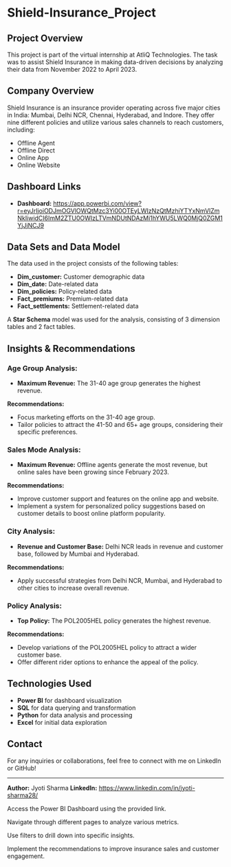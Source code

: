 # Shield-Insurance_Project

## Project Overview
This project is part of the virtual internship at AtliQ Technologies. The task was to assist Shield Insurance in making data-driven decisions by analyzing their data from November 2022 to April 2023.

## Company Overview
Shield Insurance is an insurance provider operating across five major cities in India: Mumbai, Delhi NCR, Chennai, Hyderabad, and Indore. They offer nine different policies and utilize various sales channels to reach customers, including:

- Offline Agent
- Offline Direct
- Online App
- Online Website

## Dashboard Links
- **Dashboard:** https://app.powerbi.com/view?r=eyJrIjoiODJmOGVlOWQtMzc3Yi00OTEyLWIzNzQtMzhiYTYxNmVlZmNkIiwidCI6ImM2ZTU0OWIzLTVmNDUtNDAzMi1hYWU5LWQ0MjQ0ZGM1YjJjNCJ9

## Data Sets and Data Model
The data used in the project consists of the following tables:

- **Dim_customer:** Customer demographic data
- **Dim_date:** Date-related data
- **Dim_policies:** Policy-related data
- **Fact_premiums:** Premium-related data
- **Fact_settlements:** Settlement-related data

A **Star Schema** model was used for the analysis, consisting of 3 dimension tables and 2 fact tables.


## Insights & Recommendations

### Age Group Analysis:
- **Maximum Revenue:** The 31-40 age group generates the highest revenue.

**Recommendations:**
- Focus marketing efforts on the 31-40 age group.
- Tailor policies to attract the 41-50 and 65+ age groups, considering their specific preferences.

### Sales Mode Analysis:
- **Maximum Revenue:** Offline agents generate the most revenue, but online sales have been growing since February 2023.

**Recommendations:**
- Improve customer support and features on the online app and website.
- Implement a system for personalized policy suggestions based on customer details to boost online platform popularity.

### City Analysis:
- **Revenue and Customer Base:** Delhi NCR leads in revenue and customer base, followed by Mumbai and Hyderabad.

**Recommendations:**
- Apply successful strategies from Delhi NCR, Mumbai, and Hyderabad to other cities to increase overall revenue.

### Policy Analysis:
- **Top Policy:** The POL2005HEL policy generates the highest revenue.

**Recommendations:**
- Develop variations of the POL2005HEL policy to attract a wider customer base.
- Offer different rider options to enhance the appeal of the policy.

## Technologies Used
- **Power BI** for dashboard visualization
- **SQL** for data querying and transformation
- **Python** for data analysis and processing
- **Excel** for initial data exploration

## Contact
For any inquiries or collaborations, feel free to connect with me on LinkedIn or GitHub!

---

**Author:** Jyoti Sharma
**LinkedIn:**  https://www.linkedin.com/in/jyoti-sharma28/

Access the Power BI Dashboard using the provided link.

Navigate through different pages to analyze various metrics.

Use filters to drill down into specific insights.

Implement the recommendations to improve insurance sales and customer engagement.
